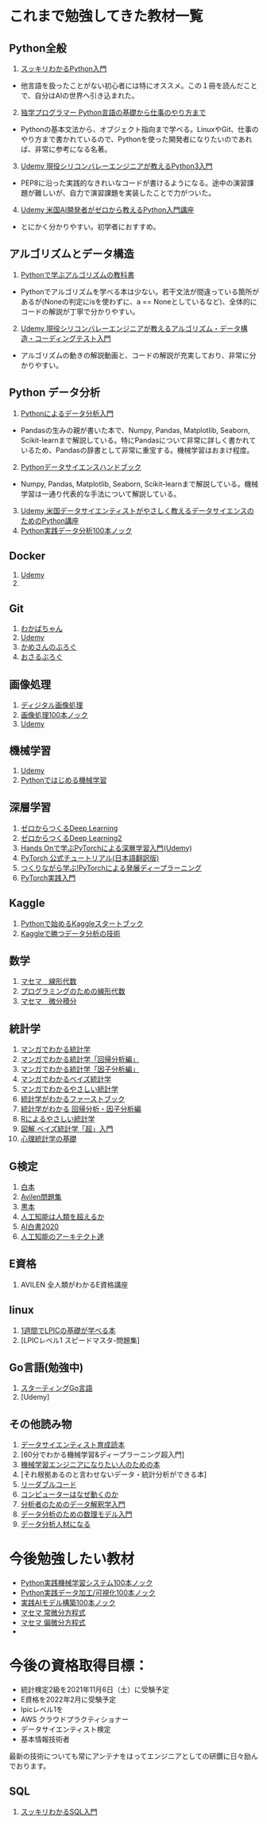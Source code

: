 # これまで勉強してきた教材一覧

## Python全般
1. [スッキリわかるPython入門](https://www.amazon.co.jp/dp/4295006327/)
  - 他言語を扱ったことがない初心者には特にオススメ。この１冊を読んだことで、自分はAIの世界へ引き込まれた。
2. [独学プログラマー Python言語の基礎から仕事のやり方まで](https://www.amazon.co.jp/dp/4822292274/)
  - Pythonの基本文法から、オブジェクト指向まで学べる。LinuxやGit、仕事のやり方まで書かれているので、Pythonを使った開発者になりたいのであれば、非常に参考になる名著。
3. [Udemy 現役シリコンバレーエンジニアが教えるPython3入門](https://www.udemy.com/course/python-beginner/)
  - PEP8に沿った実践的なきれいなコードが書けるようになる。途中の演習課題が難しいが、自力で演習課題を実装したことで力がついた。
4. [Udemy 米国AI開発者がゼロから教えるPython入門講座](https://www.udemy.com/course/python-ai/)
  - とにかく分かりやすい。初学者におすすめ。

## アルゴリズムとデータ構造
1. [Pythonで学ぶアルゴリズムの教科書]()
  - Pythonでアルゴリズムを学べる本は少ない。若干文法が間違っている箇所があるが(Noneの判定にisを使わずに、a == Noneとしているなど)、全体的にコードの解説が丁寧で分かりやすい。
2. [Udemy 現役シリコンバレーエンジニアが教えるアルゴリズム・データ構造・コーディングテスト入門](https://www.udemy.com/course/python-algo/)
  - アルゴリズムの動きの解説動画と、コードの解説が充実しており、非常に分かりやすい。

## Python データ分析
1. [Pythonによるデータ分析入門]()
  - Pandasの生みの親が書いた本で、Numpy, Pandas, Matplotlib, Seaborn, Scikit-learnまで解説している。特にPandasについて非常に詳しく書かれているため、Pandasの辞書として非常に重宝する。機械学習はおまけ程度。
2. [Pythonデータサイエンスハンドブック]()
  - Numpy, Pandas, Matplotlib, Seaborn, Scikit-learnまで解説している。機械学習は一通り代表的な手法について解説している。
3. [Udemy 米国データサイエンティストがやさしく教えるデータサイエンスのためのPython講座](https://www.udemy.com/course/ds_for_python/)
4. [Python実践データ分析100本ノック](https://www.amazon.co.jp/dp/4798058750/)


## Docker
1. [Udemy]()
2. 

## Git
1. [わかばちゃん]()
2. [Udemy]()
3. [かめさんのぶろぐ]()
4. [おさるぶろぐ]()

## 画像処理
1. [ディジタル画像処理](https://www.amazon.co.jp/dp/490347464X/)
2. [画像処理100本ノック](https://github.com/yoyoyo-yo/Gasyori100knock)
3. [Udemy]() 

## 機械学習
1. [Udemy]()
2. [Pythonではじめる機械学習]()

## 深層学習
1. [ゼロからつくるDeep Learning](https://www.amazon.co.jp/dp/4873117585/)
2. [ゼロからつくるDeep Learning2]()
3. [Hands Onで学ぶPyTorchによる深層学習入門(Udemy)](https://www.udemy.com/course/hands-on-pytorch/)
4. [PyTorch 公式チュートリアル(日本語翻訳版)](https://yutaroogawa.github.io/pytorch_tutorials_jp/)
5. [つくりながら学ぶ!PyTorchによる発展ディープラーニング](https://www.amazon.co.jp/dp/B07VPDVNKW)
6. [PyTorch実践入門]()


## Kaggle
1. [Pythonで始めるKaggleスタートブック]()
2. [Kaggleで勝つデータ分析の技術]()

## 数学
1. [マセマ　線形代数]()
2. [プログラミングのための線形代数]()
3. [マセマ　微分積分]()

## 統計学
1. [マンガでわかる統計学]()
2. [マンガでわかる統計学「回帰分析編」]()
3. [マンガでわかる統計学「因子分析編」]()
4. [マンガでわかるベイズ統計学]()
5. [マンガでわかるやさしい統計学]()
6. [統計学がわかるファーストブック]()
7. [統計学がわかる 回帰分析・因子分析編]()
8. [Rによるやさしい統計学]()
9. [図解 ベイズ統計学「超」入門]()
10. [心理統計学の基礎]()

## G検定
1. [白本]()
2. [Avilen問題集]()
3. [黒本]()
4. [人工知能は人類を超えるか]()
5. [AI白書2020]()
6. [人工知能のアーキテクト達]()

## E資格
1. AVILEN 全人類がわかるE資格講座

## linux
1. [1週間でLPICの基礎が学べる本]()
2. [LPICレベル1 スピードマスタ-問題集]

## Go言語(勉強中)
1. [スターティングGo言語]()
2. [Udemy]


## その他読み物
1. [データサイエンティスト育成読本]()
2. [60分でわかる機械学習&ディープラーニング超入門]
3. [機械学習エンジニアになりたい人のための本]()
4. [それ根拠あるのと言わせないデータ・統計分析ができる本]
5. [リーダブルコード]()
6. [コンピューターはなぜ動くのか]()
2. [分析者のためのデータ解釈学入門]()
3. [データ分析のための数理モデル入門]()
4. [データ分析人材になる]()


# 今後勉強したい教材
- [Python実践機械学習システム100本ノック]()
- [Python実践データ加工/可視化100本ノック]()
- [実践AIモデル構築100本ノック]()
- [マセマ 常微分方程式]()
- [マセマ 偏微分方程式]()
- []()


# 今後の資格取得目標：
- 統計検定2級を2021年11月6日（土）に受験予定
- E資格を2022年2月に受験予定
- lpicレベル1を
- AWS クラウドプラクティショナー
- データサイエンティスト検定
- 基本情報技術者


最新の技術についても常にアンテナをはってエンジニアとしての研鑽に日々励んでおります。



## SQL
1. [スッキリわかるSQL入門]()


